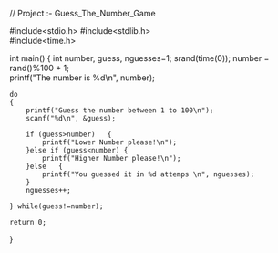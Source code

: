 
// Project :- Guess_The_Number_Game













#include<stdio.h>
#include<stdlib.h>   
#include<time.h>

int main()  {
    int number, guess, nguesses=1;
    srand(time(0));
    number = rand()%100 + 1;       
    printf("The number is %d\n", number);
    
    do
    {
        printf("Guess the number between 1 to 100\n");
        scanf("%d\n", &guess);

        if (guess>number)   {
            printf("Lower Number please!\n");
        }else if (guess<number) {
            printf("Higher Number please!\n");
        }else   {
            printf("You guessed it in %d attemps \n", nguesses);
        }
        nguesses++;

    } while(guess!=number);
    
    return 0;
}
